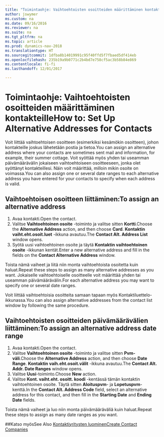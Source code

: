 ```yaml
---
title: "Toimintaohje: Vaihtoehtoisten osoitteiden määrittäminen kontakteille"
author: jswymer
ms.custom: na
ms.date: 09/16/2016
ms.reviewer: na
ms.suite: na
ms.tgt_pltfrm: na
ms.topic: article
ms.prod: dynamics-nav-2018
ms.translationtype: HT
ms.sourcegitcommit: 1dfba8b14019991c95f40ffd5f7fbaed5df414eb
ms.openlocfilehash: 235b19a9b0771c2b4bd7e758cf5ac3b58b84e869
ms.contentlocale: fi-fi
ms.lasthandoff: 12/01/2017

---
```

# <a name="how-to-set-up-alternative-addresses-for-contacts"></a><span data-ttu-id="78ef7-102">Toimintaohje: Vaihtoehtoisten osoitteiden määrittäminen kontakteille</span><span class="sxs-lookup"><span data-stu-id="78ef7-102">How to: Set Up Alternative Addresses for Contacts</span></span>
<span data-ttu-id="78ef7-103">Voit liittää vaihtoehtoisen osoitteen (esimerkiksi kesämökin osoitteen), johon kontakteille joskus lähetetään postia ja tietoa.</span><span class="sxs-lookup"><span data-stu-id="78ef7-103">You can assign an alternative address where your contacts are sometimes sent mail and information, for example, their summer cottage.</span></span> <span data-ttu-id="78ef7-104">Voit syöttää myös yhden tai useamman päivämäärävälin jokaiseen vaihtoehtoiseen osoitteeseen, jonka olet syöttänyt kontakteillesi. Näin voit määrittää, milloin mikin osoite on voimassa.</span><span class="sxs-lookup"><span data-stu-id="78ef7-104">You can also assign one or several date ranges to each alternative address you have entered for your contacts to specify when each address is valid.</span></span>

## <a name="to-assign-an-alternative-address"></a><span data-ttu-id="78ef7-105">Vaihtoehtoisen osoitteen liittäminen:</span><span class="sxs-lookup"><span data-stu-id="78ef7-105">To assign an alternative address</span></span>
1. <span data-ttu-id="78ef7-106">Avaa kontakti.</span><span class="sxs-lookup"><span data-stu-id="78ef7-106">Open the contact.</span></span>
2. <span data-ttu-id="78ef7-107">Valitse **Vaihtoehtoinen osoite** -toiminto ja valitse sitten **Kortti**.</span><span class="sxs-lookup"><span data-stu-id="78ef7-107">Choose the **Alternative Address** action, and then choose **Card**.</span></span> <span data-ttu-id="78ef7-108">**Kontaktin vaiht.eht.osoit.luet** -ikkuna avautuu.</span><span class="sxs-lookup"><span data-stu-id="78ef7-108">The **Contact Alt. Address List** window opens.</span></span>
3. <span data-ttu-id="78ef7-109">Syötä uusi vaihtoehtoinen osoite ja täytä **Kontaktin vaihtoehtoinen osoite** -ikkunan kentät.</span><span class="sxs-lookup"><span data-stu-id="78ef7-109">Enter a new alternative address and fill in the fields on the **Contact Alternative Address** window.</span></span>

<span data-ttu-id="78ef7-110">Toista nämä vaiheet ja liitä niin monta vaihtoehtoista osoitetta kuin haluat.</span><span class="sxs-lookup"><span data-stu-id="78ef7-110">Repeat these steps to assign as many alternative addresses as you want.</span></span> <span data-ttu-id="78ef7-111">Jokaiselle vaihtoehtoiselle osoitteelle voit määrittää yhden tai useamman päivämäärävälin.</span><span class="sxs-lookup"><span data-stu-id="78ef7-111">For each alternative address you may want to specify one or several date ranges.</span></span>

<span data-ttu-id="78ef7-112">Voit liittää vaihtoehtoisia osoitteita samaan tapaan myös Kontaktiluettelo-ikkunassa.</span><span class="sxs-lookup"><span data-stu-id="78ef7-112">You can also assign alternative addresses from the contact list window by following the same procedure.</span></span>

## <a name="to-assign-an-alternative-address-date-range"></a><span data-ttu-id="78ef7-113">Vaihtoehtoisten osoitteiden päivämäärävälien liittäminen:</span><span class="sxs-lookup"><span data-stu-id="78ef7-113">To assign an alternative address date range</span></span>
1. <span data-ttu-id="78ef7-114">Avaa kontakti.</span><span class="sxs-lookup"><span data-stu-id="78ef7-114">Open the contact.</span></span>
2. <span data-ttu-id="78ef7-115">Valitse **Vaihtoehtoinen osoite** -toiminto ja valitse sitten **Pvm-väli**.</span><span class="sxs-lookup"><span data-stu-id="78ef7-115">Choose the **Alternative Address** action, and then choose **Date Range**.</span></span> <span data-ttu-id="78ef7-116">**Kontaktin vaih.eht.osoit.välit** -ikkuna avautuu.</span><span class="sxs-lookup"><span data-stu-id="78ef7-116">The **Contact Alt. Addr. Date Ranges** window opens.</span></span>
3. <span data-ttu-id="78ef7-117">Valitse **Uusi**-toiminto.</span><span class="sxs-lookup"><span data-stu-id="78ef7-117">Choose **New** action.</span></span>
4. <span data-ttu-id="78ef7-118">Valitse **Kont. vaiht.eht. osoitt. koodi** -kentässä tämän kontaktin vaihtoehtoinen osoite. Täytä sitten **Aloituspvm**- ja **Lopetuspvm**-kenttä.</span><span class="sxs-lookup"><span data-stu-id="78ef7-118">In the **Contact Alt. Address Code** field, select an alternative address for this contact, and then fill in the **Starting Date** and **Ending Date** fields.</span></span>

<span data-ttu-id="78ef7-119">Toista nämä vaiheet ja luo niin monta päivämääräväliä kuin haluat.</span><span class="sxs-lookup"><span data-stu-id="78ef7-119">Repeat these steps to assign as many date ranges as you want.</span></span>

##<a name="see-also"></a><span data-ttu-id="78ef7-120">Katso myös</span><span class="sxs-lookup"><span data-stu-id="78ef7-120">See Also</span></span>
[<span data-ttu-id="78ef7-121">Kontaktiyritysten luominen</span><span class="sxs-lookup"><span data-stu-id="78ef7-121">Create Contact Companies</span></span>](marketing-create-contact-companies.md)

